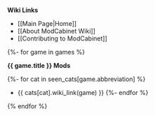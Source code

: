 **Wiki Links**

- [[Main Page|Home]]
- [[About ModCabinet Wiki]]
- [[Contributing to ModCabinet]]

{%- for game in games %}

**{{ game.title }} Mods**

{%- for cat in seen_cats[game.abbreviation] %}
- {{ cats[cat].wiki_link(game) }}
{%- endfor %}

{% endfor %}

